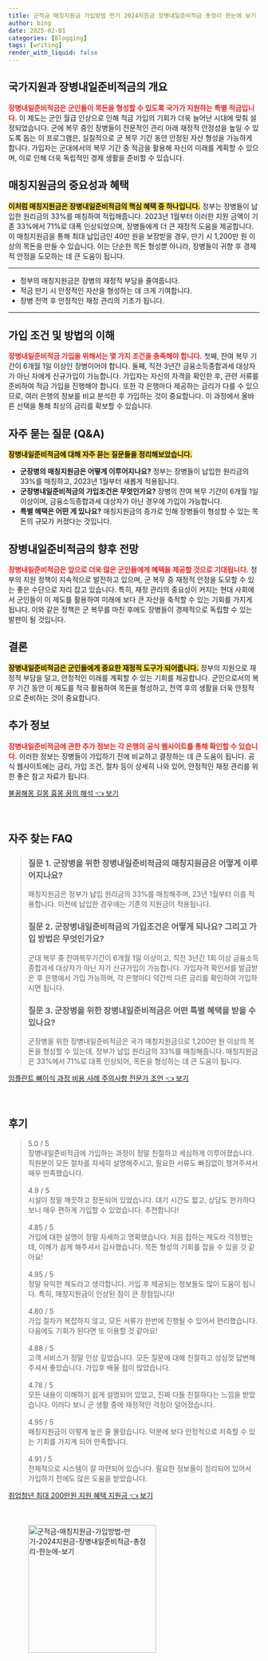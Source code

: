 ```yaml
---
title: 군적금 매칭지원금 가입방법 만기 2024지원금 장병내일준비적금 총정리 한눈에 보기
author: bing
date: 2025-02-01
categories: [Blogging]
tags: [writing]
render_with_liquid: false
---
```



<h2 id='국가지원_장병내일준비적금'>국가지원과 장병내일준비적금의 개요</h2>

<p><b><span style="color: #ee2323;">장병내일준비적금은 군인들이 목돈을 형성할 수 있도록 국가가 지원하는 특별 적금입니다.</span></b> 이 제도는 군인 월급 인상으로 인해 적금 가입의 기회가 더욱 늘어난 시대에 맞춰 설정되었습니다. 군에 복무 중인 장병들이 전문적인 관리 아래 재정적 안정성을 높일 수 있도록 돕는 이 프로그램은, 실질적으로 군 복무 기간 동안 안정된 자산 형성을 가능하게 합니다. 가입자는 군대에서의 복무 기간 중 적금을 활용해 자신의 미래를 계획할 수 있으며, 이로 인해 더욱 독립적인 경제 생활을 준비할 수 있습니다.</p>

<h2 id='매칭지원금의 중요성'>매칭지원금의 중요성과 혜택</h2>

<p><b><span style="background-color: #ffe066;">이처럼 매칭지원금은 장병내일준비적금의 핵심 혜택 중 하나입니다.</span></b> 정부는 장병들이 납입한 원리금의 33%를 매칭하여 적립해줍니다. 2023년 1월부터 이러한 지원 금액이 기존 33%에서 71%로 대폭 인상되었으며, 장병들에게 더 큰 재정적 도움을 제공합니다. 이 매칭지원금을 통해 최대 납입금인 40만 원을 보장받을 경우, 만기 시 1,200만 원 이상의 목돈을 만들 수 있습니다. 이는 단순한 목돈 형성뿐 아니라, 장병들이 귀향 후 경제적 안정을 도모하는 데 큰 도움이 됩니다.</p>

<hr />

<ul>
    <li>정부의 매칭지원금은 장병의 재정적 부담을 줄여줍니다.</li>
    <li>적금 만기 시 안정적인 자산을 형성하는 데 크게 기여합니다.</li>
    <li>장병 전역 후 안정적인 재정 관리의 기초가 됩니다.</li>
</ul>

<hr />

<h2 id='가입조건과 방법'>가입 조건 및 방법의 이해</h2>

<p><b><span style="color: #ee2323;">장병내일준비적금 가입을 위해서는 몇 가지 조건을 충족해야 합니다.</span></b> 첫째, 잔여 복무 기간이 6개월 1일 이상인 장병이어야 합니다. 둘째, 직전 3년간 금융소득종합과세 대상자가 아닌 자에게 신규가입이 가능합니다. 가입자는 자신의 자격을 확인한 후, 관련 서류를 준비하여 적금 가입을 진행해야 합니다. 또한 각 은행마다 제공하는 금리가 다를 수 있으므로, 여러 은행의 정보를 비교 분석한 후 가입하는 것이 중요합니다. 이 과정에서 올바른 선택을 통해 최상의 금리를 확보할 수 있습니다.</p>

<h2 id='자주 묻는 질문'>자주 묻는 질문 (Q&A)</h2>

<p><b><span style="background-color: #ffe066;">장병내일준비적금에 대해 자주 묻는 질문들을 정리해보았습니다.</span></b></p>

<ul>
    <li><b>군장병의 매칭지원금은 어떻게 이루어지나요?</b> 정부는 장병들이 납입한 원리금의 33%를 매칭하고, 2023년 1월부터 새롭게 적용됩니다.</li>
    <li><b>군장병내일준비적금의 가입조건은 무엇인가요?</b> 장병의 잔여 복무 기간이 6개월 1일 이상이며, 금융소득종합과세 대상자가 아닌 경우에 가입이 가능합니다.</li>
    <li><b>특별 혜택은 어떤 게 있나요?</b> 매칭지원금의 증가로 인해 장병들이 형성할 수 있는 목돈의 규모가 커졌다는 것입니다.</li>
</ul>

<h2 id='장병내일준비적금의 향후 전망'>장병내일준비적금의 향후 전망</h2>

<p><b><span style="color: #ee2323;">장병내일준비적금은 앞으로 더욱 많은 군인들에게 혜택을 제공할 것으로 기대됩니다.</span></b> 정부의 지원 정책이 지속적으로 발전하고 있으며, 군 복무 중 재정적 안정을 도모할 수 있는 좋은 수단으로 자리 잡고 있습니다. 특히, 재정 관리의 중요성이 커지는 현대 사회에서 군인들이 이 제도를 활용하여 미래에 보다 큰 자산을 축적할 수 있는 기회를 가지게 됩니다. 이와 같은 정책은 군 복무를 마친 후에도 장병들이 경제적으로 독립할 수 있는 발판이 될 것입니다.</p>

<h2 id='결론'>결론</h2>

<p><b><span style="background-color: #ffe066;">장병내일준비적금은 군인들에게 중요한 재정적 도구가 되어줍니다.</span></b> 정부의 지원으로 재정적 부담을 덜고, 안정적인 미래를 계획할 수 있는 기회를 제공합니다. 군인으로서의 복무 기간 동안 이 제도를 적극 활용하여 목돈을 형성하고, 전역 후의 생활을 더욱 안정적으로 준비하는 것이 중요합니다.</p>

<h2 id='추가 정보'>추가 정보</h2>

<p><b><span style="color: #ee2323;">장병내일준비적금에 관한 추가 정보는 각 은행의 공식 웹사이트를 통해 확인할 수 있습니다.</span></b> 이러한 정보는 장병들이 가입하기 전에 비교하고 결정하는 데 큰 도움이 됩니다. 공식 웹사이트에는 금리, 가입 조건, 절차 등이 상세히 나와 있어, 안정적인 재정 관리를 위한 좋은 참고 자료가 됩니다.</p>


<p><a class="click-button" title="불꿈해몽 길몽 흉몽 꿈의 해석" href="https://aptwhite.github.io/posts/%EB%B6%88%EA%BF%88%ED%95%B4%EB%AA%BD-%EA%B8%B8%EB%AA%BD-%ED%9D%89%EB%AA%BD-%EA%BF%88%EC%9D%98-%ED%95%B4%EC%84%9D/" rel="dofollow">불꿈해몽 길몽 흉몽 꿈의 해석 👈 보기</a></p><br>
<h2 id='자주_찾는_FAQ'>자주 찾는 FAQ</h2>
<div itemscope="" itemtype="https://schema.org/FAQPage"> 
<blockquote> 
<div itemscope="" itemprop="mainEntity" itemtype="https://schema.org/Question"> 
<h3 itemprop="name">질문 1. 군장병을 위한 장병내일준비적금의 매칭지원금은 어떻게 이루어지나요?</h3> 
<div itemscope="" itemprop="acceptedAnswer" itemtype="https://schema.org/Answer"> 
<span itemprop="text"> 
<p>매칭지원금은 정부가 납입 원리금의 33%를 매칭해주며, 23년 1월부터 이를 적용합니다. 이전에 납입한 경우에는 기존의 지원금이 적용됩니다.</p> 
</span> 
</div> 
</div> 

<div itemscope="" itemprop="mainEntity" itemtype="https://schema.org/Question"> 
<h3 itemprop="name">질문 2. 군장병내일준비적금의 가입조건은 어떻게 되나요? 그리고 가입 방법은 무엇인가요?</h3> 
<div itemscope="" itemprop="acceptedAnswer" itemtype="https://schema.org/Answer"> 
<span itemprop="text"> 
<p>군대 복무 중 잔여복무기간이 6개월 1일 이상이고, 직전 3년간 1회 이상 금융소득종합과세 대상자가 아닌 자가 신규가입이 가능합니다. 가입자격 확인서를 발급받은 후 은행에서 가입 가능하며, 각 은행마다 약간씩 다른 금리를 확인하여 가입하시면 됩니다.</p> 
</span> 
</div> 
</div> 

<div itemscope="" itemprop="mainEntity" itemtype="https://schema.org/Question"> 
<h3 itemprop="name">질문 3. 군장병을 위한 장병내일준비적금은 어떤 특별 혜택을 받을 수 있나요?</h3> 
<div itemscope="" itemprop="acceptedAnswer" itemtype="https://schema.org/Answer"> 
<span itemprop="text"> 
<p>군장병을 위한 장병내일준비적금은 국가 매칭지원금으로 1,200만 원 이상의 목돈을 형성할 수 있는데, 정부가 납입 원리금의 33%를 매칭해줍니다. 매칭지원금은 33%에서 71%로 대폭 인상되어, 목돈을 형성하는 데 큰 도움이 됩니다.</p> 
</span> 
</div> 
</div> 

</blockquote> 
</div>
<p><a class="click-button" title="임플란트 뼈이식 과정 비용 사례 주의사항 전문가 조언" href="https://aptwhite.github.io/posts/%EC%9E%84%ED%94%8C%EB%9E%80%ED%8A%B8-%EB%BC%88%EC%9D%B4%EC%8B%9D-%EA%B3%BC%EC%A0%95-%EB%B9%84%EC%9A%A9-%EC%82%AC%EB%A1%80-%EC%A3%BC%EC%9D%98%EC%82%AC%ED%95%AD-%EC%A0%84%EB%AC%B8%EA%B0%80-%EC%A1%B0%EC%96%B8/" rel="dofollow">임플란트 뼈이식 과정 비용 사례 주의사항 전문가 조언 👈 보기</a></p><br>
<h2 id='후기'>후기</h2>
<div itemscope itemtype="https://schema.org/Product">
  <blockquote>
  <div itemprop="review" itemscope itemtype="https://schema.org/Review">
      <div itemprop="reviewRating" itemscope itemtype="https://schema.org/Rating"> <span itemprop="ratingValue">5.0</span> / <span itemprop="bestRating">5</span> </div>
      <span itemprop="reviewBody">장병내일준비적금에 가입하는 과정이 정말 친절하고 세심하게 이루어졌습니다. 직원분이 모든 절차를 자세히 설명해주시고, 필요한 서류도 빠짐없이 챙겨주셔서 매우 만족했습니다.</span>
  </div>
  <br>
  <div itemprop="review" itemscope itemtype="https://schema.org/Review">
      <div itemprop="reviewRating" itemscope itemtype="https://schema.org/Rating"> <span itemprop="ratingValue">4.9</span> / <span itemprop="bestRating">5</span> </div>
      <span itemprop="reviewBody">시설이 정말 깨끗하고 정돈되어 있었습니다. 대기 시간도 짧고, 상담도 한가하다 보니 매우 편하게 가입할 수 있었습니다. 추천합니다!</span>
  </div>
  <br>
  <div itemprop="review" itemscope itemtype="https://schema.org/Review">
      <div itemprop="reviewRating" itemscope itemtype="https://schema.org/Rating"> <span itemprop="ratingValue">4.85</span> / <span itemprop="bestRating">5</span> </div>
      <span itemprop="reviewBody">가입에 대한 설명이 정말 자세하고 명확했습니다. 처음 접하는 제도라 걱정했는데, 이해가 쉽게 해주셔서 감사했습니다. 목돈 형성의 기회를 잡을 수 있을 것 같아요!</span>
  </div>
  <br>
  <div itemprop="review" itemscope itemtype="https://schema.org/Review">
      <div itemprop="reviewRating" itemscope itemtype="https://schema.org/Rating"> <span itemprop="ratingValue">4.95</span> / <span itemprop="bestRating">5</span> </div>
      <span itemprop="reviewBody">정말 유익한 제도라고 생각합니다. 가입 후 제공되는 정보들도 많이 도움이 됩니다. 특히, 매칭지원금이 인상된 점이 큰 장점입니다!</span>
  </div>
  <br>
  <div itemprop="review" itemscope itemtype="https://schema.org/Review">
      <div itemprop="reviewRating" itemscope itemtype="https://schema.org/Rating"> <span itemprop="ratingValue">4.80</span> / <span itemprop="bestRating">5</span> </div>
      <span itemprop="reviewBody">가입 절차가 복잡하지 않고, 모든 서류가 한번에 진행될 수 있어서 편리했습니다. 다음에도 기회가 된다면 또 이용할 것 같아요!</span>
  </div>
  <br>
  <div itemprop="review" itemscope itemtype="https://schema.org/Review">
      <div itemprop="reviewRating" itemscope itemtype="https://schema.org/Rating"> <span itemprop="ratingValue">4.88</span> / <span itemprop="bestRating">5</span> </div>
      <span itemprop="reviewBody">고객 서비스가 정말 인상 깊었습니다. 모든 질문에 대해 친절하고 성심껏 답변해주셔서 좋았습니다. 가입후 배울 점이 많았습니다.</span>
  </div>
  <br>
  <div itemprop="review" itemscope itemtype="https://schema.org/Review">
      <div itemprop="reviewRating" itemscope itemtype="https://schema.org/Rating"> <span itemprop="ratingValue">4.78</span> / <span itemprop="bestRating">5</span> </div>
      <span itemprop="reviewBody">모든 내용이 이해하기 쉽게 설명되어 있었고, 진짜 다들 친절하다는 느낌을 받았습니다. 이러다 보니 군 생활 중에 재정적인 걱정이 덜어졌습니다.</span>
  </div>
  <br>
  <div itemprop="review" itemscope itemtype="https://schema.org/Review">
      <div itemprop="reviewRating" itemscope itemtype="https://schema.org/Rating"> <span itemprop="ratingValue">4.95</span> / <span itemprop="bestRating">5</span> </div>
      <span itemprop="reviewBody">매칭지원금이 이렇게 높은 줄 몰랐습니다. 덕분에 보다 안정적으로 저축할 수 있는 기회를 가지게 되어 만족합니다.</span>
  </div>
  <br>
  <div itemprop="review" itemscope itemtype="https://schema.org/Review">
      <div itemprop="reviewRating" itemscope itemtype="https://schema.org/Rating"> <span itemprop="ratingValue">4.91</span> / <span itemprop="bestRating">5</span> </div>
      <span itemprop="reviewBody">전체적으로 시스템이 잘 마련되어 있습니다. 필요한 정보들이 정리되어 있어서 가입하기 전에도 많은 도움을 받았습니다.</span>
  </div>
  </blockquote>
</div>
<p><a class="click-button" title="취업청년 최대 200만원 지원 혜택 지원금" href="https://aptwhite.github.io/posts/%EC%B7%A8%EC%97%85%EC%B2%AD%EB%85%84-%EC%B5%9C%EB%8C%80-200%EB%A7%8C%EC%9B%90-%EC%A7%80%EC%9B%90-%ED%98%9C%ED%83%9D-%EC%A7%80%EC%9B%90%EA%B8%88/" rel="dofollow">취업청년 최대 200만원 지원 혜택 지원금 👈 보기</a></p><br>
<figure class="image"><img src="https://aptwhite.github.io/assets/img/thumbnail/군적금-매칭지원금-가입방법-만기-2024지원금-장병내일준비적금-총정리-한눈에-보기.webp" alt="군적금-매칭지원금-가입방법-만기-2024지원금-장병내일준비적금-총정리-한눈에-보기" width="256" height="256"></figure>